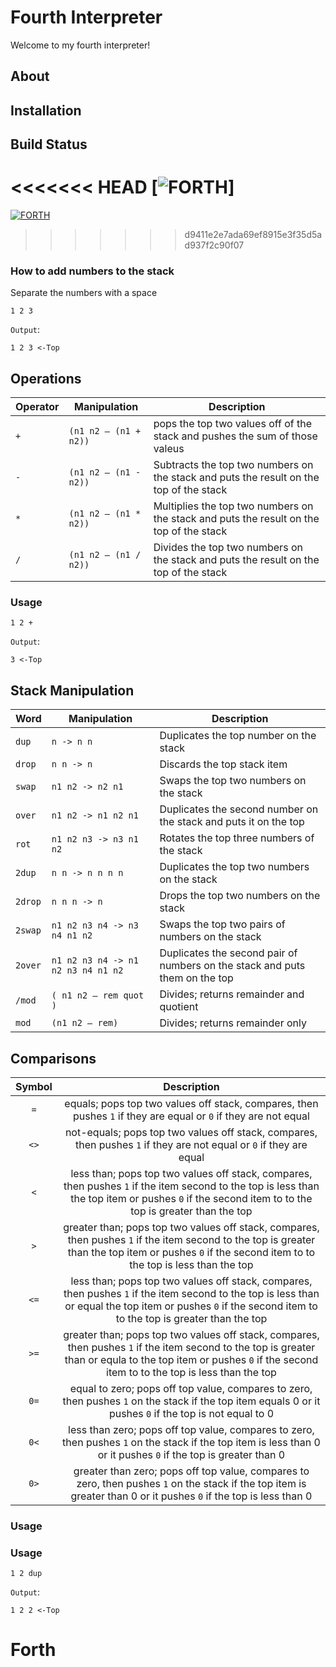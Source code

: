 # Fourth Interpreter
Welcome to my fourth interpreter!

## About 

## Installation

## Build Status
<<<<<<< HEAD
[![FORTH](https://github.com/davidludington/Forth/actions/workflows/cmake.yml/badge.svg)]
=======
[![FORTH](https://github.com/davidludington/Forth/actions/main/.github/workflows/cmake.yml/badge.svg)](https://github.com/davidludington/Forth/actions/main/.github/workflows/cmake.yml)
>>>>>>> d9411e2e7ada69ef8915e3f35d5ad937f2c90f07

### How to add numbers to the stack
Separate the numbers with a space

```
1 2 3
```
`Output`:
```
1 2 3 <-Top
```
## Operations

| Operator | Manipulation | Description | 
|----------|----------|----|
| `+`   | `(n1 n2 — (n1 + n2))` | pops the top two values off of the stack and pushes the sum of those valeus  |
| `-`   | `(n1 n2 — (n1 - n2))` | Subtracts the top two numbers on the stack and puts the result on the top of the stack  |
| `*`   | `(n1 n2 — (n1 * n2))` | Multiplies the top two numbers on the stack and puts the result on the top of the stack  |
| `/`   | `(n1 n2 — (n1 / n2))`| Divides the top two numbers on the stack and puts the result on the top of the stack  |

### Usage
```
1 2 +
```
`Output`:
```
3 <-Top
```

## Stack Manipulation

| Word | Manipulation | Description | 
|----------|----------|----------|
| `dup`   | `n -> n n` | Duplicates the top number on the stack |
| `drop`   | `n n -> n` | Discards the top stack item |
| `swap`   | `n1 n2 -> n2 n1` | Swaps the top two numbers on the stack |
| `over`   | `n1 n2 -> n1 n2 n1` | Duplicates the second number on the stack and puts it on the top |
| `rot`   | `n1 n2 n3 -> n3 n1 n2` | Rotates the top three numbers of the stack |
| `2dup`   | `n n -> n n n n` | Duplicates the top two numbers on the stack |
| `2drop`   | `n n n -> n` | Drops the top two numbers on the stack |
| `2swap`   | `n1 n2 n3 n4 -> n3 n4 n1 n2` | Swaps the top two pairs of numbers on the stack |
| `2over`   | `n1 n2 n3 n4 -> n1 n2 n3 n4 n1 n2` | Duplicates the second pair of numbers on the stack and puts them on the top |
|`/mod`| `( n1 n2 — rem quot )`|Divides; returns remainder and quotient|
|`mod`|`(n1 n2 — rem)`|Divides; returns remainder only|


## Comparisons
| Symbol|Description|
|:---:|:---:|
| `=` | equals; pops top two values off stack, compares, then pushes `1` if they are equal or `0` if they are not equal |
| `<>` | not-equals; pops top two values off stack, compares, then pushes `1` if they are not equal or `0` if they are equal |
|`<`|less than; pops top two values off stack, compares, then pushes `1` if the item second to the top is less than the top item or pushes `0` if the second item to to the top is greater than the top
|`>` |greater than; pops top two values off stack, compares, then pushes `1` if the item second to the top is greater than the top item or pushes `0` if the second item to to the top is less than the top| 
|`<=`|less than; pops top two values off stack, compares, then pushes `1` if the item second to the top is less than or equal the top item or pushes `0` if the second item to to the top is greater than the top
|`>=` |greater than; pops top two values off stack, compares, then pushes `1` if the item second to the top is greater than or equla to the top item or pushes `0` if the second item to to the top is less than the top| 
|`0=`|  equal to zero; pops off top value, compares to zero, then pushes `1` on the stack if the top item equals 0 or it pushes `0` if the top is not equal to 0 | 
|`0<`| less than zero; pops off top value, compares to zero, then pushes `1` on the stack if the top item is less than  0 or it pushes `0` if the top is greater than 0|
|`0>`| greater than zero; pops off top value, compares to zero, then pushes `1` on the stack if the top item is greater than  0 or it pushes `0` if the top is less than 0 |


### Usage

### Usage
```
1 2 dup
```
`Output`:
```
1 2 2 <-Top
```

# Forth
